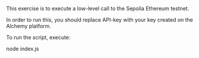 This exercise is to execute a low-level call to the Sepolia Ethereum testnet.

In order to run this, you should replace API-key with your key created on the Alchemy platform.

To run the script, execute: 

node index.js